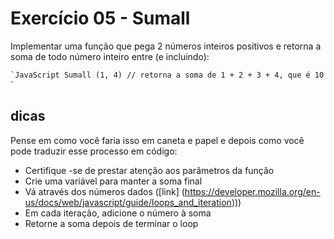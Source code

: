 # Exercício 05 - Sumall

Implementar uma função que pega 2 números inteiros positivos e retorna a soma de todo número inteiro entre (e incluindo):

`` `JavaScript
Sumall (1, 4) // retorna a soma de 1 + 2 + 3 + 4, que é 10
`` `


## dicas

Pense em como você faria isso em caneta e papel e depois como você pode traduzir esse processo em código:
- Certifique -se de prestar atenção aos parâmetros da função
- Crie uma variável para manter a soma final
- Vá através dos números dados ([link] (https://developer.mozilla.org/en-us/docs/web/javascript/guide/loops_and_iteration)))
- Em cada iteração, adicione o número à soma
- Retorne a soma depois de terminar o loop